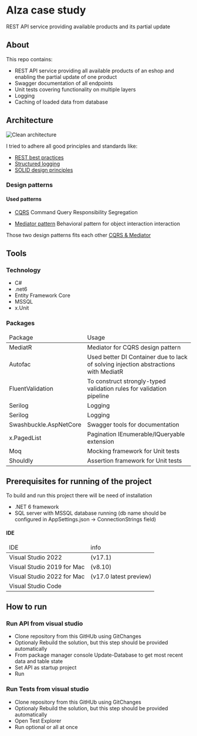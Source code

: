 <H1>Alza case study </H1>
REST API service providing available products and its partial update

<h2>About</h2>

This repo contains: 
- REST API service providing all available products of an eshop and enabling the partial update of one product
- Swagger documentation of all endpoints
- Unit tests covering functionality on multiple layers
- Logging
- Caching of loaded data from database

<h2>Architecture</h2>

![Clean architecture](https://miro.medium.com/max/256/0*cKlf8Eymfs0hu8-2.png)

I tried to adhere all good principles and standards like:
- [REST best practices](https://www.vinaysahni.com/best-practices-for-a-pragmatic-restful-api?fbclid=IwAR2oTRiYnQI71XZnpRj4DrFHV-TJ5whT-NAGJEqmvENIfbsnXyGHUygQ2K4)
- [Structured logging](https://code-maze.com/structured-logging-in-asp-net-core-with-serilog/)
- [SOLID design principles](https://www.c-sharpcorner.com/UploadFile/damubetha/solid-principles-in-C-Sharp/)

<h3>Design patterns</h3>

<h4> Used patterns</h4>

- [CQRS](https://docs.microsoft.com/en-us/azure/architecture/patterns/cqrs) Command Query Responsibility Segregation

- [Mediator pattern](https://en.wikipedia.org/wiki/Mediator_pattern) Behavioral pattern for object interaction interaction

Those two design patterns fits each other [CQRS & Mediator](https://medium.com/@darshana-edirisinghe/cqrs-and-mediator-design-patterns-f11d2e9e9c2e)

<h2>Tools</h2>

<h3>Technology</h3>

- C#
- .net6
- Entity Framework Core
- MSSQL
- x.Unit

<h3>Packages</h3>
<table>
<thead>
  <tr>
    <td>Package</td>
    <td>Usage</td>
  </tr>
</thead>
  <tr>
    <td>MediatR</td>
    <td>Mediator for CQRS design pattern</td>
  </tr>
  <tr>
    <td>Autofac</td>
    <td>Used better DI Container due to lack of solving injection abstractions with MediatR</td>
  </tr>
  <tr>
    <td>FluentValidation</td>
    <td>To construct strongly-typed validation rules for validation pipeline</td>
  </tr>
  <tr>
    <td>Serilog</td>
    <td>Logging</td>
  </tr>
  <tr>
    <td>Serilog</td>
    <td>Logging</td>
  </tr>
  <tr>
    <td>Swashbuckle.AspNetCore</td>
    <td>Swagger tools for documentation</td>
  </tr>
  <tr>
    <td>x.PagedList</td>
    <td>Pagination IEnumerable/IQueryable extension</td>
  </tr>
  <tr>
    <td>Moq</td>
    <td>Mocking framework for Unit tests</td>
  </tr>
  <tr>
    <td>Shouldly</td>
    <td>Assertion framework for Unit tests</td>
  </tr>
</table>

<h2>Prerequisites for running of the project</h2>
To build and run this project there will be need of installation

- .NET 6 framework
- SQL server with MSSQL database running (db name should be configured in AppSettings.json -> ConnectionStrings field) 

<h4>IDE</h4>
<table>
<thead>
  <tr>
    <td>IDE</td>
    <td>info</td>
  </tr>
</thead>
  <tr>
    <td>Visual Studio 2022</td>
    <td>(v17.1)</td>
  </tr>
   <tr>
    <td>Visual Studio 2019 for Mac</td>
    <td>(v8.10)</td>
  </tr>
  <tr>
    <td>Visual Studio 2022 for Mac</td>
    <td>(v17.0 latest preview)</td>
  </tr>
  <tr>
    <td>Visual Studio Code</td>
    <td></td>
  </tr>
</table>
  
<h2>How to run</h2>

<h3>Run API from visual studio</h3>

- Clone repository from this GitHUb using GitChanges
- Optionaly Rebuild the solution, but this step should be provided automatically
- From package manager console Update-Database to get most recent data and table state
- Set API as startup project
- Run

<h3>Run Tests from visual studio</h3>

- Clone repository from this GitHUb using GitChanges
- Optionaly Rebuild the solution, but this step should be provided automatically
- Open Test Explorer
- Run optional or all at once

  
